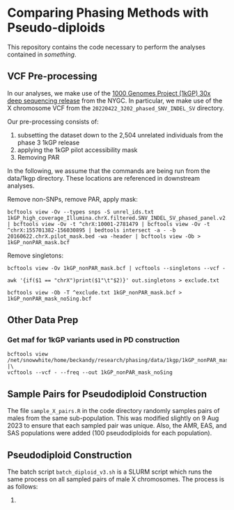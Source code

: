 # Comparing Phasing Methods with Pseudo-diploids

This repository contains the code necessary to perform the analyses contained in *something*. 

## VCF Pre-processing

In our analyses, we make use of the [1000 Genomes Project (1kGP) 30x deep sequencing release](https://www.internationalgenome.org/data-portal/data-collection/30x-grch38) from the NYGC. In particular, we make use of the X chromosome VCF from the `20220422_3202_phased_SNV_INDEL_SV` directory. 

Our pre-processing consists of:

1. subsetting the dataset down to the 2,504 unrelated individuals from the phase 3 1kGP release
2. applying the 1kGP pilot accessibility mask
3. Removing PAR

In the following, we assume that the commands are being run from the data/1kgp directory. These locations are referenced in downstream analyses.

Remove non-SNPs, remove PAR, apply mask:

```
bcftools view -Ov --types snps -S unrel_ids.txt 1kGP_high_coverage_Illumina.chrX.filtered.SNV_INDEL_SV_phased_panel.v2.vcf.gz | bcftools view -Ov -t ^chrX:10001-2781479 | bcftools view -Ov -t ^chrX:155701382-156030895 | bedtools intersect -a - -b 20160622.chrX.pilot_mask.bed -wa -header | bcftools view -Ob > 1kGP_nonPAR_mask.bcf
```

Remove singletons:

```
bcftools view -Ov 1kGP_nonPAR_mask.bcf | vcftools --singletons --vcf -

awk '{if($1 == "chrX")print($1"\t"$2)}' out.singletons > exclude.txt

bcftools view -Ob -T ^exclude.txt 1kGP_nonPAR_mask.bcf > 1kGP_nonPAR_mask_noSing.bcf
```

## Other Data Prep

### Get maf for 1kGP variants used in PD construction

```
bcftools view /net/snowwhite/home/beckandy/research/phasing/data/1kgp/1kGP_nonPAR_mask_noSing.bcf |\
vcftools --vcf - --freq --out 1kGP_nonPAR_mask_noSing
```

## Sample Pairs for Pseudodiploid Construction

The file `sample_X_pairs.R` in the code directory randomly samples pairs of males from the same sub-population. This was modified slightly on 9 Aug 2023 to ensure that each sampled pair was unique. Also, the AMR, EAS, and SAS populations were added (100 pseudodiploids for each population).

## Pseudodiploid Construction

The batch script `batch_diploid_v3.sh` is a SLURM script which runs the same process on all sampled pairs of male X chromosomes. The process is as follows:

1. 
